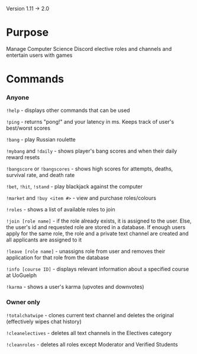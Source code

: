 Version 1.11 -> 2.0
# Purpose
Manage Computer Science Discord elective roles and channels and entertain users with games

# Commands
### Anyone
`!help` - displays other commands that can be used

`!ping` - returns "pong!" and your latency in ms. Keeps track of user's best/worst scores

`!bang` - play Russian roulette

`!mybang` and `!daily` - shows player's bang scores and when their daily reward resets

`!bangscore` or `!bangscores` - shows high scores for attempts, deaths, survival rate, and death rate

`!bet`, `!hit`, `!stand` - play blackjack against the computer

`!market` and `!buy <item #>` - view and purchase roles/colours

`!roles` - shows a list of available roles to join

`!join [role name]` - if the role already exists, it is assigned to the user. Else, the user's id and requested role are stored in a database. If enough users apply for the same role, the role and a private text channel are created and all applicants are assigned to it

`!leave [role name]` - unassigns role from user and removes their application for that role from the database

`!info [course ID]` - displays relevant information about a specified course at UoGuelph

`!karma` - shows a user's karma (upvotes and downvotes)

### Owner only
`!totalchatwipe` - clones current text channel and deletes the original (effectively wipes chat history)

`!cleanelectives` - deletes all text channels in the Electives category

`!cleanroles` - deletes all roles except Moderator and Verified Students
